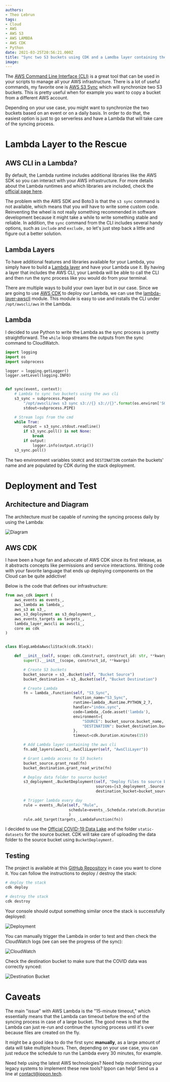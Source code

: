 ```yaml
---
authors:
- Theo Lebrun
tags:
- Cloud
- AWS
- AWS S3
- AWS LAMBDA
- AWS CDK
- Python
date: 2021-03-25T20:56:21.000Z
title: "Sync two S3 buckets using CDK and a Lamdba layer containing the AWS CLI"
image: 
---
```


The [AWS Command Line Interface (CLI)](https://aws.amazon.com/cli/) is a great tool that can be used in your scripts to manage all your AWS infrastructure. There is a lot of useful commands, my favorite one is [AWS S3 Sync](https://docs.aws.amazon.com/cli/latest/reference/s3/sync.html) which will synchronize two S3 buckets. This is pretty useful when for example you want to copy a bucket from a different AWS account.

Depending on your use case, you might want to synchronize the two buckets based on an event or on a daily basis. In order to do that, the easiest option is just to go serverless and have a Lambda that will take care of the syncing process.

# Lambda Layer to the Rescue

## AWS CLI in a Lambda?

By default, the Lambda runtime includes additional libraries like the AWS SDK so you can interact with your AWS infrastructure. For more details about the Lambda runtimes and which libraries are included, check the [official page here](https://docs.aws.amazon.com/lambda/latest/dg/lambda-runtimes.html).

The problem with the AWS SDK and Boto3 is that the `s3 sync` command is not available, which means that you *will* have to write some custom code. Reinventing the wheel is not really something recommended in software development because it might take a while to write something stable and reliable. In addition, the `sync` command from the CLI includes several handy options, such as `include` and `exclude,` so let's just step back a little and figure out a better solution.

## Lambda Layers

To have additional features and libraries available for your Lambda, you simply have to build a [Lambda layer](https://docs.aws.amazon.com/lambda/latest/dg/configuration-layers.html) and have your Lambda use it. By having a layer that includes the AWS CLI, your Lambda will be able to call the CLI and then run the sync process like you would do from your terminal.

There are multiple ways to build your own layer but in our case.  Since we are going to use [AWS CDK](https://aws.amazon.com/cdk/) to deploy our Lambda, we can use the [lambda-layer-awscli](https://docs.aws.amazon.com/cdk/api/latest/docs/lambda-layer-awscli-readme.html) module. This module is easy to use and installs the CLI under `/opt/awscli/aws` in the Lambda.

## Lambda

I decided to use Python to write the Lambda as the sync process is pretty straightforward. The `while` loop streams the outputs from the sync command to CloudWatch.

```python
import logging
import os
import subprocess

logger = logging.getLogger()
logger.setLevel(logging.INFO)


def sync(event, context):
    # Lambda to sync two buckets using the aws cli
    s3_sync = subprocess.Popen(
        "/opt/awscli/aws s3 sync s3://{} s3://{}".format(os.environ['SOURCE'], os.environ['DESTINATION']).split(),
        stdout=subprocess.PIPE)

    # Stream logs from the cmd
    while True:
        output = s3_sync.stdout.readline()
        if s3_sync.poll() is not None:
            break
        if output:
            logger.info(output.strip())
    s3_sync.poll()
```

The two environment variables `SOURCE` and `DESTINATION` contain the buckets' name and are populated by CDK during the stack deployment.

# Deployment and Test

## Architecture and Diagram

The architecture *must* be capable of running the syncing process daily by using the Lambda:

![Diagram](https://raw.githubusercontent.com/ippontech/blog-usa/master/images/2021/03/lambda-awscli-diagram.png)

## AWS CDK

I have been a huge fan and advocate of AWS CDK since its first release, as it abstracts concepts like permissions and service interactions. Writing code with your favorite language that ends up deploying components on the Cloud can be quite addictive!

Below is the code that defines our infrastructure:

```python
from aws_cdk import (
    aws_events as events_,
    aws_lambda as lambda_,
    aws_s3 as s3_,
    aws_s3_deployment as s3_deployment_,
    aws_events_targets as targets_,
    lambda_layer_awscli as awscli_,
    core as cdk
)


class BlogLambdaAwscliStack(cdk.Stack):

    def __init__(self, scope: cdk.Construct, construct_id: str, **kwargs) -> None:
        super().__init__(scope, construct_id, **kwargs)

        # Create S3 buckets
        bucket_source = s3_.Bucket(self, "Bucket Source")
        bucket_destination = s3_.Bucket(self, "Bucket Destination")

        # Create Lambda
        fn = lambda_.Function(self, "S3_Sync",
                              function_name="S3_Sync",
                              runtime=lambda_.Runtime.PYTHON_2_7,
                              handler="index.sync",
                              code=lambda_.Code.asset('lambda'),
                              environment={
                                  "SOURCE": bucket_source.bucket_name,
                                  "DESTINATION": bucket_destination.bucket_name
                              },
                              timeout=cdk.Duration.minutes(15))

        # Add Lambda layer containing the aws cli
        fn.add_layers(awscli_.AwsCliLayer(self, "AwsCliLayer"))

        # Grant Lambda access to S3 buckets
        bucket_source.grant_read(fn)
        bucket_destination.grant_read_write(fn)

        # Deploy data folder to source bucket
        s3_deployment_.BucketDeployment(self, "Deploy files to source bucket",
                                        sources=[s3_deployment_.Source.asset("./data")],
                                        destination_bucket=bucket_source)

        # Trigger lambda every day
        rule = events_.Rule(self, "Rule",
                            schedule=events_.Schedule.rate(cdk.Duration.days(1)),
                            )
        rule.add_target(targets_.LambdaFunction(fn))
```

I decided to use the [Official COVID-19 Data Lake](https://registry.opendata.aws/aws-covid19-lake/) and the folder `static-datasets` for the source bucket. CDK will take care of uploading the data folder to the source bucket using `BucketDeployment.`

## Testing

The project is available at this [GitHub Repository](https://github.com/Falydoor/blog-lambda-awscli) in case you want to clone it. You can follow the instructions to deploy / destroy the stack:

```bash
# deploy the stack
cdk deploy

# destroy the stack
cdk destroy
```

Your console should output something similar once the stack is successfully deployed:

![Deployment](https://raw.githubusercontent.com/ippontech/blog-usa/master/images/2021/03/lambda-awscli-deployment.png)

You can manually trigger the Lambda in order to test and then check the CloudWatch logs (we can see the progress of the sync):

![CloudWatch](https://raw.githubusercontent.com/ippontech/blog-usa/master/images/2021/03/lambda-awscli-cloudwatch.png)

Check the destination bucket to make sure that the COVID data was correctly synced:

![Destination Bucket](https://raw.githubusercontent.com/ippontech/blog-usa/master/images/2021/03/lambda-awscli-destination-bucket.png)

# Caveats

The main "issue" with AWS Lambda is the "15-minute timeout," which essentially means that the Lambda can timeout before the end of the syncing process in case of a large bucket. The good news is that the Lambda can just re-run and continue the syncing process until it's over because files are created on the fly. 

It might be a good idea to do the first sync **manually**, as a large amount of data will take multiple hours. Then, depending on your use case, you can just reduce the schedule to run the Lambda every 30 minutes, for example.

Need help using the latest AWS technologies? Need help modernizing your legacy systems to implement these new tools? Ippon can help! Send us a line at [contact@ippon.tech](mailto:contact@ippon.tech).